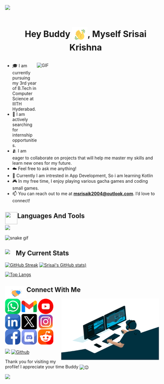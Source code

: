 <img src="https://user-images.githubusercontent.com/73097560/115834477-dbab4500-a447-11eb-908a-139a6edaec5c.gif">


<div id="user-content-toc">
  <ul align="center">
    <summary><h1 style="display: inline-block">Hey Buddy <img align="center" src="https://raw.githubusercontent.com/ashu-guo/ashu-guo/main/assets/wave.gif" width="50px" h>, Myself Srisai Krishna</h1></summary>
  </ul>
</div>

<img align="right" height="300" width="400" alt="GIF" src="https://media.giphy.com/media/SWoSkN6DxTszqIKEqv/giphy.gif">

- 🎓 I am currently pursuing my 3rd year of B.Tech in Computer Science at IIITH Hyderabad.
- 🔭 I am actively searching for internship opportunities.
- 🫂 I am eager to collaborate on projects that will help me master my skills and learn new ones for my future.
- ☁️ Feel free to ask me anything!
- 🌱 Currently I am intrested in App Development, So i am learning Kotlin
- 🎮 In my free time, I enjoy playing various gacha games and coding small games.
- 📫 You can reach out to me at **msrisaik2004@outlook.com**. I’d love to connect!

<h2><img align= "left" src="https://media2.giphy.com/media/QssGEmpkyEOhBCb7e1/giphy.gif?cid=ecf05e47a0n3gi1bfqntqmob8g9aid1oyj2wr3ds3mg700bl&rid=giphy.gif" width="40px" height="40px"> Languages And Tools </h2>
<p align="left">
  <a href="https://skillicons.dev">
    <img src="https://skillicons.dev/icons?i=c,cpp,aws,swift,express,figma,bash,git,github,html,css,javascript,nginx,mysql,mongodb,nextjs,python,react,linux,kubernetes&perline=20" />
  </a>
</p>

![snake gif](https://raw.githubusercontent.com/srisaim2804/srisaim2804/raw/output/github-contribution-grid-snake.svg)

<h2> <img align= "left" <img align= "left" src = "https://i.pinimg.com/originals/65/c4/f4/65c4f452571be1261e9c623f7da488ac.gif" width = 35px> My Current Stats </h2>

[![GitHub Streak](http://github-readme-streak-stats.herokuapp.com?user=srisaim2804&theme=dark&background=000000)](https://git.io/streak-stats) [![Srisai's GitHub stats](https://github-readme-stats.vercel.app/api?username=srisaim2804&show_icons=true&theme=radical))](https://github.com/al3sha9/github-readme-stats)


[![Top Langs](https://github-readme-stats.vercel.app/api/top-langs/?username=srisaim2804&layout=compact&theme=vision-friendly-dark)](https://github.com/anuraghazra/github-readme-stats)


<h2> <img align= "left" src='https://raw.githubusercontent.com/ashu-guo/ashu-guo/main/assets/handshake.gif' width="70px" height="40px"> Connect With Me </h2>

<img align="right" alt="GIF" src="https://github.com/manojuppala/manojuppala/blob/master/assets/code.gif?raw=true" width="320" height="200" />

<p align="left">
<a href="https://wa.me/918341055029" target="blank"><img align="center" src="icons/whatsapp.png" alt="Whatsapp" height="50" width="50" /></a>
<a href="mailto:mskrishna621@gmail.com" target="blank"><img align="center" src="icons/gmail.png" alt="Gmail" height="50" width="50" /></a>
<a href="https://www.youtube.com/@srisaikrishna8564" target="blank"><img align="center" src="icons/youtube.png" alt="Youtube" height="50" width="50" /></a>
<a href="https://www.linkedin.com/in/srisaikrishna-7639612b9" target="blank"><img align="center" src="icons/linkedin.png" alt="Linkedin" height="50" width="50" /></a>
<a href=""https://x.com/SrisaiKrishna17" target="blank"><img align="center" src="icons/twitter.png" alt="Twitter" height="50" width="50" /></a> 
<a href="https://www.instagram.com/srisai_krishna_3108/" target="blank"><img align="center" src="icons/instagram.png" alt="Instagram" height="50" width="50" /></a>
<a href="https://www.facebook.com/srisai.krishna.144/" target="blank"><img align="center" src="icons/facebook.png" alt="Facebook" height="50" width="50" /></a>
<a href="https://discordapp.com/users/silver_3108" target="blank"><img align="center" src="icons/discord.png" alt="Discord" height="50" width="50" /></a>
<a href="https://www.reddit.com/u/Silver_1115" target="blank"><img align="center" src="icons/reddit.png" alt="Reddit" height="50" width="50" /></a>

[![](https://visitcount.itsvg.in/api?id=srisaim2804&icon=3&color=6)](https://visitcount.itsvg.in)
[![Github](https://img.shields.io/github/followers/srisaim2804?label=Follow&style=social)](https://github.com/srisaim2804)

<p class="thank-you-message">Thank you for visiting my profile! I appreciate your time Buddy <img align= "center" src="https://fonts.gstatic.com/s/e/notoemoji/latest/1f609/512.gif" alt="😉" width="32" height="32"> </p>

<img src="https://user-images.githubusercontent.com/73097560/115834477-dbab4500-a447-11eb-908a-139a6edaec5c.gif">
